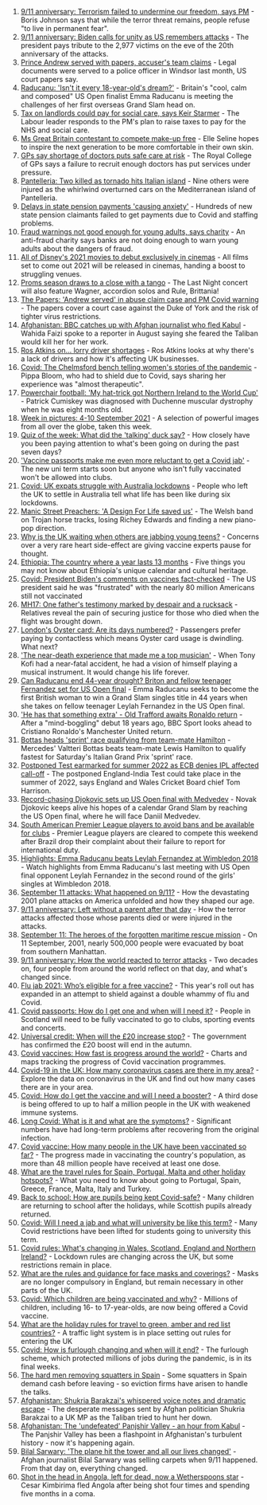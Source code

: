 1. [9/11 anniversary: Terrorism failed to undermine our freedom, says PM](https://www.bbc.co.uk/news/uk-58522061?at_medium=RSS&at_campaign=KARANGA) - Boris Johnson says that while the terror threat remains, people refuse "to live in permanent fear".
2. [9/11 anniversary: Biden calls for unity as US remembers attacks](https://www.bbc.co.uk/news/world-us-canada-58524715?at_medium=RSS&at_campaign=KARANGA) - The president pays tribute to the 2,977 victims on the eve of the 20th anniversary of the attacks.
3. [Prince Andrew served with papers, accuser's team claims](https://www.bbc.co.uk/news/uk-58523119?at_medium=RSS&at_campaign=KARANGA) - Legal documents were served to a police officer in Windsor last month, US court papers say.
4. [Raducanu: 'Isn't it every 18-year-old's dream?'](https://www.bbc.co.uk/sport/tennis/58524401?at_medium=RSS&at_campaign=KARANGA) - Britain's "cool, calm and composed" US Open finalist Emma Raducanu is meeting the challenges of her first overseas Grand Slam head on.
5. [Tax on landlords could pay for social care, says Keir Starmer](https://www.bbc.co.uk/news/uk-politics-58516799?at_medium=RSS&at_campaign=KARANGA) - The Labour leader responds to the PM's plan to raise taxes to pay for the NHS and social care.
6. [Ms Great Britain contestant to compete make-up free](https://www.bbc.co.uk/news/uk-england-58346534?at_medium=RSS&at_campaign=KARANGA) - Elle Seline hopes to inspire the next generation to be more comfortable in their own skin.
7. [GPs say shortage of doctors puts safe care at risk](https://www.bbc.co.uk/news/uk-58524559?at_medium=RSS&at_campaign=KARANGA) - The Royal College of GPs says a failure to recruit enough doctors has put services under pressure.
8. [Pantelleria: Two killed as tornado hits Italian island](https://www.bbc.co.uk/news/world-europe-58524714?at_medium=RSS&at_campaign=KARANGA) - Nine others were injured as the whirlwind overturned cars on the Mediterranean island of Pantelleria.
9. [Delays in state pension payments 'causing anxiety'](https://www.bbc.co.uk/news/business-58519458?at_medium=RSS&at_campaign=KARANGA) - Hundreds of new state pension claimants failed to get payments due to Covid and staffing problems.
10. [Fraud warnings not good enough for young adults, says charity](https://www.bbc.co.uk/news/business-58499998?at_medium=RSS&at_campaign=KARANGA) - An anti-fraud charity says banks are not doing enough to warn young adults about the dangers of fraud.
11. [All of Disney's 2021 movies to debut exclusively in cinemas](https://www.bbc.co.uk/news/world-us-canada-58524893?at_medium=RSS&at_campaign=KARANGA) - All films set to come out 2021 will be released in cinemas, handing a boost to struggling venues.
12. [Proms season draws to a close with a tango](https://www.bbc.co.uk/news/entertainment-arts-58513149?at_medium=RSS&at_campaign=KARANGA) - The Last Night concert will also feature Wagner, accordion solos and Rule, Brittania!
13. [The Papers: 'Andrew served' in abuse claim case and PM Covid warning](https://www.bbc.co.uk/news/blogs-the-papers-58524541?at_medium=RSS&at_campaign=KARANGA) - The papers cover a court case against the Duke of York and the risk of tighter virus restrictions.
14. [Afghanistan: BBC catches up with Afghan journalist who fled Kabul](https://www.bbc.co.uk/news/world-asia-58523543?at_medium=RSS&at_campaign=KARANGA) - Wahida Faizi spoke to a reporter in August saying she feared the Taliban would kill her for her work.
15. [Ros Atkins on... lorry driver shortages](https://www.bbc.co.uk/news/uk-58521211?at_medium=RSS&at_campaign=KARANGA) - Ros Atkins looks at why there's a lack of drivers and how it's affecting UK businesses.
16. [Covid: The Chelmsford bench telling women's stories of the pandemic](https://www.bbc.co.uk/news/uk-england-essex-58505014?at_medium=RSS&at_campaign=KARANGA) - Pippa Bloom, who had to shield due to Covid, says sharing her experience was "almost therapeutic".
17. [Powerchair football: 'My hat-trick got Northern Ireland to the World Cup'](https://www.bbc.co.uk/news/uk-northern-ireland-58436616?at_medium=RSS&at_campaign=KARANGA) - Patrick Cumiskey was diagnosed with Duchenne muscular dystrophy when he was eight months old.
18. [Week in pictures: 4-10 September 2021](https://www.bbc.co.uk/news/in-pictures-58501065?at_medium=RSS&at_campaign=KARANGA) - A selection of powerful images from all over the globe, taken this week.
19. [Quiz of the week: What did the 'talking' duck say?](https://www.bbc.co.uk/news/world-58472583?at_medium=RSS&at_campaign=KARANGA) - How closely have you been paying attention to what's been going on during the past seven days?
20. ['Vaccine passports make me even more reluctant to get a Covid jab'](https://www.bbc.co.uk/news/newsbeat-58505658?at_medium=RSS&at_campaign=KARANGA) - The new uni term starts soon but anyone who isn't fully vaccinated won't be allowed into clubs.
21. [Covid: UK expats struggle with Australia lockdowns](https://www.bbc.co.uk/news/uk-england-hereford-worcester-58434251?at_medium=RSS&at_campaign=KARANGA) - People who left the UK to settle in Australia tell what life has been like during six lockdowns.
22. [Manic Street Preachers: 'A Design For Life saved us'](https://www.bbc.co.uk/news/entertainment-arts-58460903?at_medium=RSS&at_campaign=KARANGA) - The Welsh band on Trojan horse tracks, losing Richey Edwards and finding a new piano-pop direction.
23. [Why is the UK waiting when others are jabbing young teens?](https://www.bbc.co.uk/news/health-58423152?at_medium=RSS&at_campaign=KARANGA) - Concerns over a very rare heart side-effect are giving vaccine experts pause for thought.
24. [Ethiopia: The country where a year lasts 13 months](https://www.bbc.co.uk/news/world-africa-57443424?at_medium=RSS&at_campaign=KARANGA) - Five things you may not know about Ethiopia's unique calendar and cultural heritage.
25. [Covid: President Biden's comments on vaccines fact-checked](https://www.bbc.co.uk/news/58516873?at_medium=RSS&at_campaign=KARANGA) - The US president said he was "frustrated" with the nearly 80 million Americans still not vaccinated
26. [MH17: One father's testimony marked by despair and a rucksack](https://www.bbc.co.uk/news/world-europe-58518606?at_medium=RSS&at_campaign=KARANGA) - Relatives reveal the pain of securing justice for those who died when the flight was brought down.
27. [London's Oyster card: Are its days numbered?](https://www.bbc.co.uk/news/uk-england-london-58197631?at_medium=RSS&at_campaign=KARANGA) - Passengers prefer paying by contactless which means Oyster card usage is dwindling. What next?
28. ['The near-death experience that made me a top musician'](https://www.bbc.co.uk/news/stories-58465559?at_medium=RSS&at_campaign=KARANGA) - When Tony Kofi had a near-fatal accident, he had a vision of himself playing a musical instrument. It would change his life forever.
29. [Can Raducanu end 44-year drought? Briton and fellow teenager Fernandez set for US Open final](https://www.bbc.co.uk/sport/tennis/58524261?at_medium=RSS&at_campaign=KARANGA) - Emma Raducanu seeks to become the first British woman to win a Grand Slam singles title in 44 years when she takes on fellow teenager Leylah Fernandez in the US Open final.
30. ['He has that something extra' - Old Trafford awaits Ronaldo return](https://www.bbc.co.uk/sport/football/58503638?at_medium=RSS&at_campaign=KARANGA) - After a "mind-boggling" debut 18 years ago, BBC Sport looks ahead to Cristiano Ronaldo's Manchester United return.
31. [Bottas heads 'sprint' race qualifying from team-mate Hamilton](https://www.bbc.co.uk/sport/formula1/58522437?at_medium=RSS&at_campaign=KARANGA) - Mercedes' Valtteri Bottas beats team-mate Lewis Hamilton to qualify fastest for Saturday's Italian Grand Prix 'sprint' race.
32. [Postponed Test earmarked for summer 2022 as ECB denies IPL affected call-off](https://www.bbc.co.uk/sport/cricket/58520503?at_medium=RSS&at_campaign=KARANGA) - The postponed England-India Test could take place in the summer of 2022, says England and Wales Cricket Board chief Tom Harrison.
33. [Record-chasing Djokovic sets up US Open final with Medvedev](https://www.bbc.co.uk/sport/tennis/58524531?at_medium=RSS&at_campaign=KARANGA) - Novak Djokovic keeps alive his hopes of a calendar Grand Slam by reaching the US Open final, where he will face Daniil Medvedev.
34. [South American Premier League players to avoid bans and be available for clubs](https://www.bbc.co.uk/sport/football/58522907?at_medium=RSS&at_campaign=KARANGA) - Premier League players are cleared to compete this weekend after Brazil drop their complaint about their failure to report for international duty.
35. [Highlights: Emma Raducanu beats Leylah Fernandez at Wimbledon 2018](https://www.bbc.co.uk/sport/av/tennis/58522608?at_medium=RSS&at_campaign=KARANGA) - Watch highlights from Emma Raducanu's last meeting with US Open final opponent Leylah Fernandez in the second round of the girls' singles at Wimbledon 2018.
36. [September 11 attacks: What happened on 9/11?](https://www.bbc.co.uk/news/world-us-canada-57698668?at_medium=RSS&at_campaign=KARANGA) - How the devastating 2001 plane attacks on America unfolded and how they shaped our age.
37. [9/11 anniversary: Left without a parent after that day](https://www.bbc.co.uk/news/world-us-canada-58508260?at_medium=RSS&at_campaign=KARANGA) - How the terror attacks affected those whose parents died or were injured in the attacks.
38. [September 11: The heroes of the forgotten maritime rescue mission](https://www.bbc.co.uk/news/world-us-canada-58463014?at_medium=RSS&at_campaign=KARANGA) - On 11 September, 2001, nearly 500,000 people were evacuated by boat from southern Manhattan.
39. [9/11 anniversary: How the world reacted to terror attacks](https://www.bbc.co.uk/news/world-us-canada-58509703?at_medium=RSS&at_campaign=KARANGA) - Two decades on, four people from around the world reflect on that day, and what's changed since.
40. [Flu jab 2021: Who’s eligible for a free vaccine?](https://www.bbc.co.uk/news/health-53847025?at_medium=RSS&at_campaign=KARANGA) - This year's roll out has expanded in an attempt to shield against a double whammy of flu and Covid.
41. [Covid passports: How do I get one and when will I need it?](https://www.bbc.co.uk/news/explainers-55718553?at_medium=RSS&at_campaign=KARANGA) - People in Scotland will need to be fully vaccinated to go to clubs, sporting events and concerts.
42. [Universal credit: When will the £20 increase stop?](https://www.bbc.co.uk/news/uk-41487126?at_medium=RSS&at_campaign=KARANGA) - The government has confirmed the £20 boost will end in the autumn.
43. [Covid vaccines: How fast is progress around the world?](https://www.bbc.co.uk/news/world-56237778?at_medium=RSS&at_campaign=KARANGA) - Charts and maps tracking the progress of Covid vaccination programmes.
44. [Covid-19 in the UK: How many coronavirus cases are there in my area?](https://www.bbc.co.uk/news/uk-51768274?at_medium=RSS&at_campaign=KARANGA) - Explore the data on coronavirus in the UK and find out how many cases there are in your area.
45. [Covid: How do I get the vaccine and will I need a booster?](https://www.bbc.co.uk/news/health-55045639?at_medium=RSS&at_campaign=KARANGA) - A third dose is being offered to up to half a million people in the UK with weakened immune systems.
46. [Long Covid: What is it and what are the symptoms?](https://www.bbc.co.uk/news/health-57833394?at_medium=RSS&at_campaign=KARANGA) - Significant numbers have had long-term problems after recovering from the original infection.
47. [Covid vaccine: How many people in the UK have been vaccinated so far?](https://www.bbc.co.uk/news/health-55274833?at_medium=RSS&at_campaign=KARANGA) - The progress made in vaccinating the country's population, as more than 48 million people have received at least one dose.
48. [What are the travel rules for Spain, Portugal, Malta and other holiday hotspots?](https://www.bbc.co.uk/news/explainers-56997931?at_medium=RSS&at_campaign=KARANGA) - What you need to know about going to Portugal, Spain, Greece, France, Malta, Italy and Turkey.
49. [Back to school: How are pupils being kept Covid-safe?](https://www.bbc.co.uk/news/education-51643556?at_medium=RSS&at_campaign=KARANGA) - Many children are returning to school after the holidays, while Scottish pupils already returned.
50. [Covid: Will I need a jab and what will university be like this term?](https://www.bbc.co.uk/news/explainers-52753913?at_medium=RSS&at_campaign=KARANGA) - Many Covid restrictions have been lifted for students going to university this term.
51. [Covid rules: What's changing in Wales, Scotland, England and Northern Ireland?](https://www.bbc.co.uk/news/explainers-52530518?at_medium=RSS&at_campaign=KARANGA) - Lockdown rules are changing across the UK, but some restrictions remain in place.
52. [What are the rules and guidance for face masks and coverings?](https://www.bbc.co.uk/news/health-51205344?at_medium=RSS&at_campaign=KARANGA) - Masks are no longer compulsory in England, but remain necessary in other parts of the UK.
53. [Covid: Which children are being vaccinated and why?](https://www.bbc.co.uk/news/health-57888429?at_medium=RSS&at_campaign=KARANGA) - Millions of children, including 16- to 17-year-olds, are now being offered a Covid vaccine.
54. [What are the holiday rules for travel to green, amber and red list countries?](https://www.bbc.co.uk/news/explainers-52544307?at_medium=RSS&at_campaign=KARANGA) - A traffic light system is in place setting out rules for entering the UK
55. [Covid: How is furlough changing and when will it end?](https://www.bbc.co.uk/news/explainers-52135342?at_medium=RSS&at_campaign=KARANGA) - The furlough scheme, which protected millions of jobs during the pandemic, is in its final weeks.
56. [The hard men removing squatters in Spain](https://www.bbc.co.uk/news/stories-58310532?at_medium=RSS&at_campaign=KARANGA) - Some squatters in Spain demand cash before leaving - so eviction firms have arisen to handle the talks.
57. [Afghanistan: Shukria Barakzai's whispered voice notes and dramatic escape](https://www.bbc.co.uk/news/world-asia-58345901?at_medium=RSS&at_campaign=KARANGA) - The desperate messages sent by Afghan politician Shukria Barakzai to a UK MP as the Taliban tried to hunt her down.
58. [Afghanistan: The 'undefeated' Panjshir Valley - an hour from Kabul](https://www.bbc.co.uk/news/world-asia-58329527?at_medium=RSS&at_campaign=KARANGA) - The Panjshir Valley has been a flashpoint in Afghanistan's turbulent history - now it's happening again.
59. [Bilal Sarwary: 'The plane hit the tower and all our lives changed'](https://www.bbc.co.uk/news/world-south-asia-58071592?at_medium=RSS&at_campaign=KARANGA) - Afghan journalist Bilal Sarwary was selling carpets when 9/11 happened. From that day on, everything changed.
60. [Shot in the head in Angola, left for dead, now a Wetherspoons star](https://www.bbc.co.uk/news/uk-58266180?at_medium=RSS&at_campaign=KARANGA) - Cesar Kimbirima fled Angola after being shot four times and spending five months in a coma.
